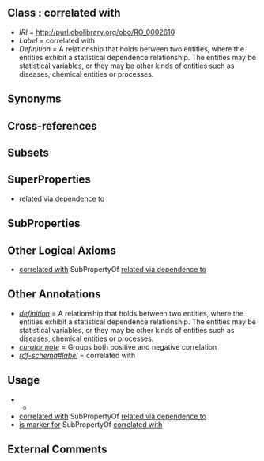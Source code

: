 
## Class : correlated with

 * *IRI* = http://purl.obolibrary.org/obo/RO_0002610
 * *Label* = correlated with
 * *Definition* = A relationship that holds between two entities, where the entities exhibit a statistical dependence relationship. The entities may be statistical variables, or they may be other kinds of entities such as diseases, chemical entities or processes.

## Synonyms


## Cross-references


## Subsets


## SuperProperties

 * [related via dependence to](../../RO/09/RO_0002609.md)

## SubProperties


## Other Logical Axioms

 * [correlated with](../../RO/10/RO_0002610.md) SubPropertyOf [related via dependence to](../../RO/09/RO_0002609.md)

## Other Annotations

 * *[definition](../../IAO/15/IAO_0000115.md)* = A relationship that holds between two entities, where the entities exhibit a statistical dependence relationship. The entities may be statistical variables, or they may be other kinds of entities such as diseases, chemical entities or processes.
 * *[curator note](../../IAO/32/IAO_0000232.md)* = Groups both positive and negative correlation
 * *[rdf-schema#label](../../el/rdf-schema#label.md)* = correlated with

## Usage

 * -
 * [correlated with](../../RO/10/RO_0002610.md) SubPropertyOf [related via dependence to](../../RO/09/RO_0002609.md)
 * [is marker for](../../RO/07/RO_0002607.md) SubPropertyOf [correlated with](../../RO/10/RO_0002610.md)

## External Comments


